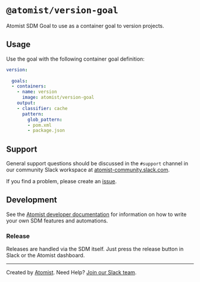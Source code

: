 # `@atomist/version-goal`

Atomist SDM Goal to use as a container goal to version projects.

## Usage

Use the goal with the following container goal definition:

```yaml
version: 
      
  goals: 
  - containers:  
    - name: version
      image: atomist/version-goal
    output:
    - classifier: cache
      pattern:
        glob_pattern:
        - pom.xml
        - package.json
```

## Support

General support questions should be discussed in the `#support`
channel in our community Slack workspace
at [atomist-community.slack.com][slack].

If you find a problem, please create an [issue][].

[issue]: https://github.com/atomist/sdm-base/issues

## Development

See the [Atomist developer documentation][atomist-dev] for information
on how to write your own SDM features and automations.

[atomist-dev]: https://docs.atomist.com/developer/ (Atomist Developer Documentation)

### Release

Releases are handled via the SDM itself.  Just press the release
button in Slack or the Atomist dashboard.

---

Created by [Atomist][atomist].
Need Help?  [Join our Slack team][slack].

[atomist]: https://atomist.com/ (Atomist - How Teams Deliver Software)
[slack]: https://join.atomist.com/ (Atomist Community Slack)
